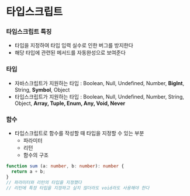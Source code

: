 # 타입스크립트
### 타입스크립트 특징
- 타입을 지정하여 타입 입력 실수로 인한 버그를 방지한다
- 해당 타입에 관련된 메서드를 자동완성으로 보여준다

### 타입
- 자바스크립트가 지원하는 타입 : Boolean, Null, Undefined, Number, **BigInt**, String, **Symbol**, Object
- 타입스크립트가 지원하는 타입 : Boolean, Null, Undefined, Number, String, Object, **Array, Tuple, Enum, Any, Void, Never**

### 함수
- 타입스크립트로 함수를 작성할 때 타입을 지정할 수 있는 부분
  - 파라미터
  - 리턴
  - 함수의 구조

```typescript
function sum (a: number, b: number): number {
  return a + b;
} 
// 파라미터와 리턴의 타입을 지정했다
// 리턴에 특정 타입을 지정하고 싶지 않더라도 void라도 사용해야 한다
```